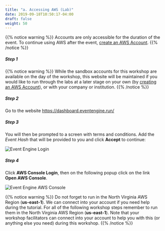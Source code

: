 ```yaml
---
title: "a. Accessing AWS (Lab)"
date: 2019-09-18T10:50:17-04:00
draft: false
weight: 50
---
```


{{% notice warning %}}
Accounts are only accessible for the duration of the event. To continue using AWS after the event, [create an AWS Account](<https://aws.amazon.com/premiumsupport/knowledge-center/create-and-activate-aws-account/>).
{{% /notice %}}


##### Step 1

{{% notice warning %}}
While the sandbox accounts for this workshop are available on the day of the workshop, this website will be maintained if you would like to run through the labs at a later stage on your own (by [creating an AWS Account](<https://aws.amazon.com/premiumsupport/knowledge-center/create-and-activate-aws-account/>)), or with your company or institution.
{{% /notice %}}

##### Step 2

Go to the website https://dashboard.eventengine.run/

##### Step 3

You will then be prompted to a screen with terms and conditions. Add the *Event Hash* that will be provided to you and click **Accept** to continue:

![Event Engine Login](</images/sc21/event-engine-login.png>)

##### Step 4

Click **AWS Console Login**, then on the following popup click on the link **Open AWS Console**.

![Event Engine AWS Console](</images/sc21/event-engine-aws-console.png>)

{{% notice warning %}}
Do not forget to run in the North Virginia AWS Region (**us-east-1**). We can connect into your account if you need help during the tutorial.
For all of the following workshop steps remember to run them in the North Virginia AWS Region (**us-east-1**). Note that your workshop facilitators can connect into your account to help you with this (or anything else you need) during this workshop.
{{% /notice %}}
